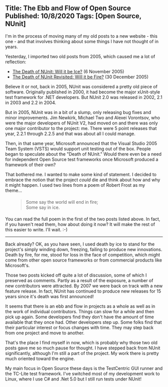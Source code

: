 Title: The Ebb and Flow of Open Source
Published: 10/8/2020
Tags: [Open Source, NUnit]
---
I'm in the process of moving many of my old posts to a new website - this one -
and that involves thinking about some things I have not thought of in years.

Yesterday, I imported two old posts from 2005, which caused me a lot of reflection:

* [The Death of NUnit: Will it be Ice?](/technical/the-death-of-nunit-will-it-be-ice.html) (6 November 2005)
* [The Death of NUnit Revisited: Will it be Fire?](/technical/the-death-of-nunit-revisited-will-it-be-fire.html) (30 December 2005)

Believe it or not, back in 2005, NUnit was considered a pretty old piece of software.
Originally published in 2000, it had become the major xUnit-style test framework for
.NET developers. But NUnit 2.0 was released in 2002, 2.1 in 2003 and 2.2 in 2004.

But in 2005, NUnit was in a bit of a slump, only releasing bug fixes and minor improvements.
Jim Newkirk, Michael Two and Alexei Vorontsov, who were the major developers of NUnit V2, had
moved on and there was only one major contributor to the project: me. There were 5 point
releases that year, 2.2.1 through 2.2.5 and that was about all I could manage.

Then, in that same year, Microsoft announced that the Visual Studio 2005 Team System (VSTS)
would support unit testing out of the box. People began to speculate about the "Death of NUnit."
Would there even be a need for independent Open Source test frameworks once Microsoft produced
a framework of their own?

That bothered me. I wanted to make some kind of statement. I decided to embrace the notion
that the project _could_ die and think about how and why it might happen. I used two lines
from a poem of Robert Frost as my theme...

<blockquote style="margin: 20px 10%">
Some say the world will end in fire;<br>
Some say in ice.
</blockquote>

You can read the full poem in the first of the two posts listed above. In fact, if you haven't
read them, how about doing it now? It will make the rest of this easier to write. I'll wait. :-)

-----

Back already? OK, as you have seen, I used death by ice to stand for the project's simply winding
down, freezing, failing to produce new innovations. Death by fire, for me, stood for loss in the
face of competition, which might come from other open source frameworks or from commercial
products like Microsoft's.

Those two posts kicked off quite a lot of discussion, some of which I preserved as comments.
Partly as a result of the exposure, a number of new contributors were attracted. By 2007 we were
back on track with a new feature release. In fact, NUnit has continued to produce new releases
for 15 years since it's death was first announced!

It seems that there is an ebb and flow in projects as a whole as well as in the work of
individual contributors. Things can slow for a while and then pick up again. Some developers
find they don't have the amount of time available that they once had. Other developers step up.
Some folks find that their particular interest or focus changes with time. They may step back
from one project and move to another.

That's the place I find myself in now, which is probably why those two old posts gave me so
much pause for thought. I have stepped back from NUnit significantly, although I'm still a part
of the project. My work there is pretty much oriented toward the engine.

My main focus in Open Source these days is the TestCentric GUI runner and the TC-Lite test
framework. I've switched most of my development work to Linux, where I use C# and .Net 5.0
but I still run tests under NUnit!
